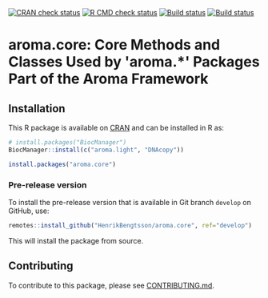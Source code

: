 

<div id="badges"><!-- pkgdown markup -->
<a href="https://CRAN.R-project.org/web/checks/check_results_aroma.core.html"><img border="0" src="https://www.r-pkg.org/badges/version/aroma.core" alt="CRAN check status"/></a> <a href="https://github.com/HenrikBengtsson/aroma.core/actions?query=workflow%3AR-CMD-check"><img border="0" src="https://github.com/HenrikBengtsson/aroma.core/actions/workflows/R-CMD-check.yaml/badge.svg?branch=develop" alt="R CMD check status"/></a>   <a href="https://travis-ci.org/HenrikBengtsson/aroma.core"><img border="0" src="https://travis-ci.org/HenrikBengtsson/aroma.core.svg" alt="Build status"/></a> <a href="https://ci.appveyor.com/project/HenrikBengtsson/aroma-core"><img border="0" src="https://ci.appveyor.com/api/projects/status/github/HenrikBengtsson/aroma.core?svg=true" alt="Build status"/></a>  
</div>

# aroma.core: Core Methods and Classes Used by 'aroma.*' Packages Part of the Aroma Framework 


## Installation

This R package is available on [CRAN](https://cran.r-project.org/package=aroma.core) and can be installed in R as:

```r
# install.packages("BiocManager")
BiocManager::install(c("aroma.light", "DNAcopy"))

install.packages("aroma.core")
```

### Pre-release version
 
To install the pre-release version that is available in Git branch `develop` on GitHub, use:

```r
remotes::install_github("HenrikBengtsson/aroma.core", ref="develop")
```

This will install the package from source.  


<!-- pkgdown-drop-below -->


## Contributing

To contribute to this package, please see [CONTRIBUTING.md](CONTRIBUTING.md).

